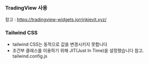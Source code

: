 ### TradingView 사용

참고 : https://tradingview-widgets.jorrinkievit.xyz/

### Tailwind CSS

- tailwind CSS는 동적으로 값을 변경시키지 못합니다
- 조건부 클래스를 이용하기 위해 JIT(Just In Time)을 설정했습니다
  참고. tailwind.config.js
